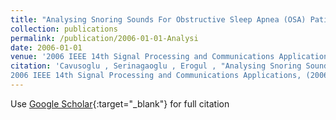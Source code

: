 ```yaml
---
title: "Analysing Snoring Sounds For Obstructive Sleep Apnea (OSA) Patients"
collection: publications
permalink: /publication/2006-01-01-Analysi
date: 2006-01-01
venue: '2006 IEEE 14th Signal Processing and Communications Applications'
citation: 'Cavusoglu , Serinagaoglu , Erogul , "Analysing Snoring Sounds For Obstructive Sleep Apnea (OSA) Patients"
2006 IEEE 14th Signal Processing and Communications Applications, (2006)'
---
```

Use [Google Scholar](https://scholar.google.com/scholar?q=Analysing+Snoring+Sounds+For+Obstructive+Sleep+Apnea+(OSA)+Patients){:target="_blank"} for full citation
